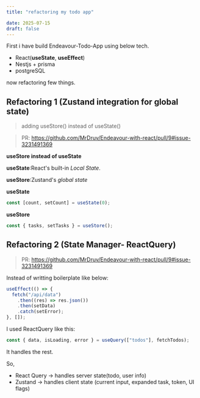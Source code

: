 ```yaml
---
title: "refactoring my todo app"

date: 2025-07-15
draft: false
---
```


First i have build Endeavour-Todo-App using below tech.

- React(**useState**, **useEffect**)
- Nestjs + prisma
- postgreSQL

now refactoring few things.

## Refactoring 1 (Zustand integration for global state)

> adding useStore() instead of useState()

> PR: https://github.com/MrDruv/Endeavour-with-react/pull/9#issue-3231491369

**useStore instead of useState**

**useState**:React's built-in _Local State_.

**useStore**:Zustand's _global state_

**useState**

```javascript
const [count, setCount] = useState(0);
```

**useStore**

```javascript
const { tasks, setTasks } = useStore();
```

## Refactoring 2 (State Manager- ReactQuery)

> PR: https://github.com/MrDruv/Endeavour-with-react/pull/9#issue-3231491369

Instead of writting boilerplate like below:

```javascript
useEffect(() => {
  fetch("/api/data")
    .then((res) => res.json())
    .then(setData)
    .catch(setError);
}, []);
```

I used ReactQuery like this:

```javascript
const { data, isLoading, error } = useQuery(["todos"], fetchTodos);
```

It handles the rest.

So,

- React Query -> handles server state(todo, user info)
- Zustand -> handles client state (current input, expanded task, token, UI flags)
